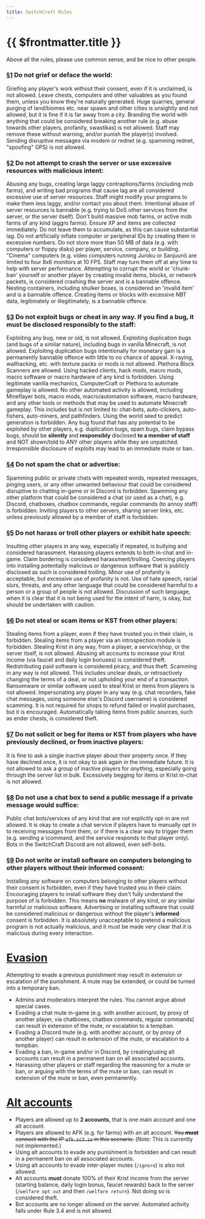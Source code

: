 ```yaml
---
title: SwitchCraft Rules
---
```


# {{ $frontmatter.title }}

<Badge text="Last updated: January 17th, 2023" type="tip" />
Above all the rules, please use common sense, and be nice to other people.

<div class="rules-list">
<h3 id="r1"><a class="rule-ref" href="#r1">§1</a> Do not grief or deface the world:</h3>

<Rule rule="1.1">Griefing any player's work without their consent, even if it is unclaimed, is not allowed.</Rule>
<Rule rule="1.2">Leave chests, computers and other valuables as you found them, unless you know they're naturally generated.</Rule>
<Rule rule="1.3">Huge quarries, general purging of land/biomes etc. near spawn and other cities is unsightly and not allowed, but it is fine if it is far away from a city.</Rule>
<Rule rule="1.4">Branding the world with anything that could be considered breaking another rule (e.g. abuse towards other players, profanity, swastikas) is not allowed. Staff may remove these without warning, and/or punish the player(s) involved.</Rule>
<Rule rule="1.5">Sending disruptive messages via modem or rednet (e.g. spamming rednet, "spoofing" GPS) is not allowed.</Rule>

<h3 id="r2"><a class="rule-ref" href="#r2">§2</a> Do not attempt to crash the server or use excessive resources with 
malicious intent:</h3>

<Rule rule="2.1">Abusing any bugs, creating large laggy contraptions/farms (including mob farms), and writing bad programs that cause lag are all considered excessive use of server resources.</Rule>
<Rule rule="2.2">Staff might modify your programs to make them less laggy, and/or contact you about them.</Rule>
<Rule rule="2.3">Intentional abuse of server resources is bannable (e.g. trying to DoS other services from the server, or the server itself).</Rule>
<Rule rule="2.4">Don't build massive mob farms, or active mob farms of any kind (aggro farms).</Rule>
<Rule rule="2.5">Ensure XP and items are collected immediately. Do not leave them to accumulate, as this can cause substantial lag.</Rule>
<Rule rule="2.6">Do not artificially inflate computer or peripheral IDs by creating them in excessive numbers.</Rule>
<Rule rule="2.7">Do not store more than 50 MB of data (e.g. with computers or floppy disks) per player, service, company, or building.</Rule>
<Rule rule="2.8">"Cinema" computers (e.g. video computers running Juroku or Sanjuuni) are limited to four 8x6 monitors at 10 FPS. Staff may turn them off at any time to help with server performance.</Rule>
<Rule rule="2.9">Attempting to corrupt the world or 'chunk-ban' yourself or another player by creating invalid items, blocks, or network packets, is considered crashing the server and is a bannable offence.</Rule>
<Rule rule="2.9.1" sub>Nesting containers, including shulker boxes, is considered an 'invalid item' and is a bannable offence.</Rule>
<Rule rule="2.9.2" sub>Creating items or blocks with excessive NBT data, legitimately or illegitimately, is a bannable offence.</Rule>

<h3 id="r3"><a class="rule-ref" href="#r3">§3</a> Do not exploit bugs or cheat in any way. If you find a bug, it must be 
disclosed responsibly to the staff:</h3>

<Rule rule="3.1">Exploiting any bug, new or old, is not allowed.</Rule>
<Rule rule="3.2">Exploiting duplication bugs (and bugs of a similar nature), including bugs in vanilla Minecraft, is not allowed. Exploiting duplication bugs intentionally for monetary gain is a permanently bannable offence with little to no chance of appeal.</Rule>
<Rule rule="3.3">X-raying, wallhacking, etc. with texture packs or mods is not allowed. Plethora Block Scanners are allowed.</Rule>
<Rule rule="3.4">Using hacked clients, hack mods, macro mods, macro software or macro hardware of any kind is forbidden.</Rule>
<Rule rule="3.4.1" sub>Using legitimate vanilla mechanics, ComputerCraft or Plethora to automate gameplay is allowed.</Rule>
<Rule rule="3.4.2" sub>No other automated activity is allowed, including Mineflayer bots, macro mods, macro/automation software, macro hardware, and any other tools or methods that may be used to automate Minecraft gameplay. This includes but is not limited to: chat-bots, auto-clickers, auto-fishers, auto-miners, and pathfinders.</Rule>
<Rule rule="3.5">Using the world seed to predict generation is forbidden.</Rule>
<Rule rule="3.6">Any bug found that has any potential to be exploited by other players, e.g. duplication bugs, spam bugs, claim bypass bugs, should be <b>silently</b> and <b>responsibly</b> disclosed <b>to a member of staff</b> and NOT shown/told to ANY other players while they are unpatched. Irresponsible disclosure of exploits may lead to an immediate mute or ban.</Rule>

<h3 id="r4"><a class="rule-ref" href="#r4">§4</a> Do not spam the chat or advertise:</h3>

<Rule rule="4.1">Spamming public or private chats with repeated words, repeated messages, pinging users, or any other unwanted behaviour that could be considered disruptive to chatting in-game or in Discord is forbidden.</Rule>
<Rule rule="4.2">Spamming any other platform that could be considered a chat (or used as a chat), e.g. Discord, chatboxes, chatbox commands, regular commands (to annoy staff) is forbidden.</Rule>
<Rule rule="4.3">Inviting players to other servers, sharing server links, etc. unless previously allowed by a member of staff is forbidden.</Rule>

<h3 id="r5"><a class="rule-ref" href="#r5">§5</a> Do not harass or troll other players or exhibit hate speech:</h3>

<Rule rule="5.1">Insulting other players in any way, especially if repeated, is bullying and considered harassment.</Rule>
<Rule rule="5.2">Harassing players extends to both in-chat and in-game.</Rule>
<Rule rule="5.3">Claim bordering is considered harassment/trolling.</Rule>
<Rule rule="5.4">Coercing players into installing potentially malicious or dangerous software that is publicly disclosed as such is considered trolling.</Rule>
<Rule rule="5.5">Minor use of profanity is acceptable, but excessive use of profanity is not.</Rule>
<Rule rule="5.6">Use of hate speech, racial slurs, threats, and any other language that could be considered harmful to a person or a group of people is not allowed. Discussion of such language, when it is clear that it is not being used for the intent of harm, is okay, but should be undertaken with caution.</Rule>

<h3 id="r6"><a class="rule-ref" href="#r6">§6</a> Do not steal or scam items or KST from other players:</h3>

<Rule rule="6.1">Stealing items from a player, even if they have trusted you in their claim, is forbidden.</Rule>
<Rule rule="6.2">Stealing items from a player via an introspection module is forbidden.</Rule>
<Rule rule="6.3">Stealing Krist in any way, from a player, a service/shop, or the server itself, is not allowed.</Rule>
<Rule rule="6.4">Abusing alt accounts to increase your Krist income (via faucet and daily login bonuses) is considered theft.</Rule>
<Rule rule="6.5">Redistributing paid software is considered piracy, and thus theft.</Rule>
<Rule rule="6.6">Scamming in any way is not allowed. This includes unclear deals, or retroactively changing the terms of a deal, or not upholding your end of a transaction.</Rule>
<Rule rule="6.7">Ransomware or similar software used to steal Krist or items from players is not allowed.</Rule>
<Rule rule="6.8">Impersonating any player in any way (e.g. chat recorders, fake chat messages, using someone else's Discord username) is considered scamming.</Rule>
<Rule rule="6.9">It is not required for shops to refund failed or invalid purchases, but it is encouraged.</Rule>
<Rule rule="6.10">Automatically taking items from public sources, such as ender chests, is considered theft.</Rule>

<h3 id="r7"><a class="rule-ref" href="#r7">§7</a> Do not solicit or beg for items or KST from players who have
previously declined, or from inactive players:</h3>

<Rule rule="7.1">It is fine to ask a single inactive player about their property once.</Rule>
<Rule rule="7.2">If they have declined once, it is not okay to ask again in the immediate future.</Rule>
<Rule rule="7.3">It is not allowed to ask a group of inactive players for <i>anything</i>, especially going through the server list in bulk.</Rule>
<Rule rule="7.4">Excessively begging for items or Krist in-chat is not allowed.</Rule>

<h3 id="r8"><a class="rule-ref" href="#r8">§8</a> Do not use a chat box to send a public message if a private message 
would suffice:</h3>

<Rule rule="8.1">Public chat bots/services of any kind that are not explicitly opt-in are not allowed.</Rule>
<Rule rule="8.2">It is okay to create a chat service if players have to manually opt in to receiving messages from them, or if there is a clear way to trigger them (e.g. sending a \command, and the service responds to that player only).</Rule>
<Rule rule="8.3">Bots in the SwitchCraft Discord are not allowed, even self-bots.</Rule>

<h3 id="r9"><a class="rule-ref" href="#r9">§9</a> Do not write or install software on computers belonging to other 
players without their informed consent:</h3>

<Rule rule="9.1">Installing <i>any</i> software on computers belonging to other players without their consent is forbidden, even if they have trusted you in their claim.</Rule>
<Rule rule="9.2">Encouraging players to install software they don't fully understand the purpose of is forbidden. This means <b>no</b> malware of any kind, or any similar harmful or malicious software.</Rule>
<Rule rule="9.3">Advertising or installing software that could be considered malicious or dangerous without the player's <b>informed</b> consent is forbidden.</Rule>
<Rule rule="9.4">It is absolutely unacceptable to pretend a malicious program is not actually malicious, and it must be made very clear that it is malicious during every interaction.</Rule>

</div>

<h1 id="evasion"><a class="rule-ref" href="#evasion">Evasion</a></h1>
Attempting to evade a previous punishment may result in extension or escalation of the punishment. A mute may be 
extended, or could be turned into a temporary ban.

- Admins and moderators interpret the rules. You cannot argue about special cases.
- Evading a chat mute in-game (e.g. with another account, by proxy of another player, via chatboxes, chatbox commands,
  regular commands) can result in extension of the mute, or escalation to a tempban.
- Evading a Discord mute (e.g. with another account, or by proxy of another player) can result in extension of the mute,
  or escalation to a tempban.
- Evading a ban, in-game and/or in Discord, by creating/using alt accounts can result in a permanent ban on all
  associated accounts.
- Harassing other players or staff regarding the reasoning for a mute or ban, or arguing with the terms of the mute or
  ban, can result in extension of the mute or ban, even permanently.

<h1 id="alts"><a class="rule-ref" href="#alts">Alt accounts</a></h1>

- Players are allowed up to **2 accounts**, that is one main account and one alt account.
- Players are allowed to AFK (e.g. for farms) with an alt account. ~~You **must** connect with the IP `afk.sc3.io`
  in this scenario.~~ (*Note:* This is currently not implemented.)
- Using alt accounts to evade any punishment is forbidden and can result in a permanent ban on all associated accounts.
- Using alt accounts to evade inter-player mutes (`/ignore`) is also not allowed.
- Alt accounts **must** donate 100% of their Krist income from the server (starting balance, daily login bonus, faucet 
  rewards) back to the server (`/welfare opt out` and then `/welfare return`). Not doing so is considered theft.
- Bot accounts are no longer allowed on the server. Automated activity falls under Rule 3.4 and is not allowed.
  
